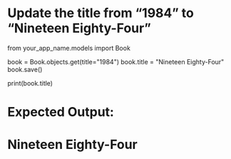 # Update the title from “1984” to “Nineteen Eighty-Four”
from your_app_name.models import Book

book = Book.objects.get(title="1984")
book.title = "Nineteen Eighty-Four"
book.save()

print(book.title)

# Expected Output:
# Nineteen Eighty-Four
